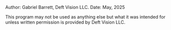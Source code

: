 Author: Gabriel Barrett, Deft Vision LLC.
Date: May, 2025

This program may not be used as anything else but what it was intended for unless written permission is provided by Deft Vision LLC. 


